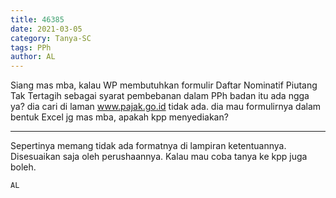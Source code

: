 ```yaml
---
title: 46385
date: 2021-03-05
category: Tanya-SC
tags: PPh
author: AL
---
```


Siang mas mba, kalau WP membutuhkan formulir Daftar Nominatif Piutang Tak Tertagih sebagai syarat pembebanan dalam PPh badan itu ada ngga ya? dia cari di laman www.pajak.go.id tidak ada. dia mau formulirnya dalam bentuk Excel jg mas mba, apakah kpp menyediakan?

---

Sepertinya memang tidak ada formatnya di lampiran ketentuannya. Disesuaikan saja oleh perushaannya. Kalau mau coba tanya ke kpp juga boleh.

`AL`
